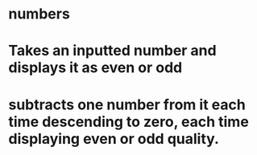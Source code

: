 # numbers
# Takes an inputted number and displays it as even or odd
# subtracts one number from it each time descending to zero, each time displaying even or odd quality.
